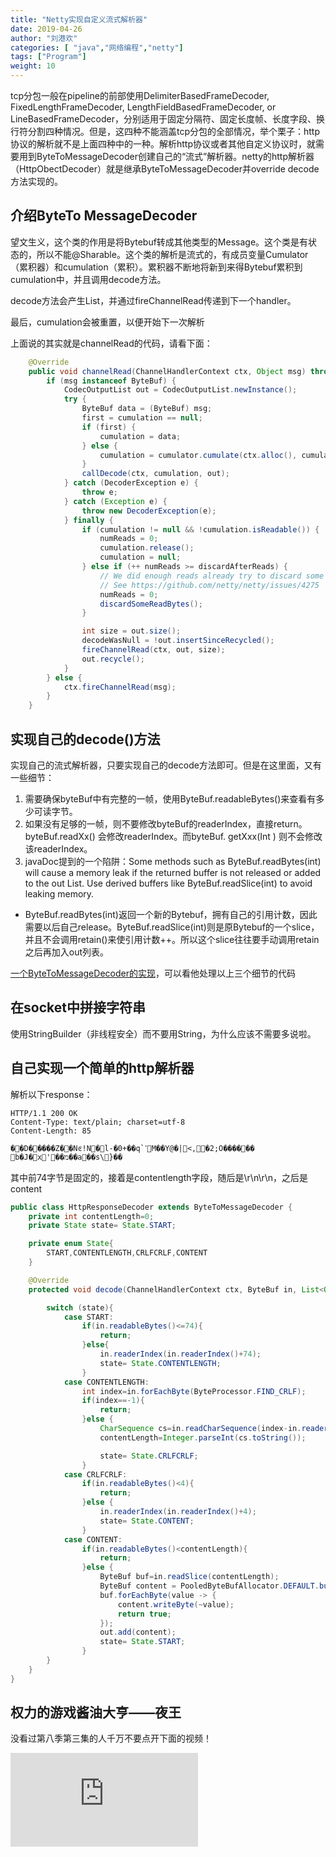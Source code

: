 ```yaml
---
title: "Netty实现自定义流式解析器"
date: 2019-04-26
author: "刘港欢"
categories: [ "java","网络编程","netty"]
tags: ["Program"]
weight: 10
---
```


tcp分包一般在pipeline的前部使用DelimiterBasedFrameDecoder, FixedLengthFrameDecoder, LengthFieldBasedFrameDecoder, or LineBasedFrameDecoder，分别适用于固定分隔符、固定长度帧、长度字段、换行符分割四种情况。但是，这四种不能涵盖tcp分包的全部情况，举个栗子：http协议的解析就不是上面四种中的一种。解析http协议或者其他自定义协议时，就需要用到ByteToMessageDecoder创建自己的“流式”解析器。netty的http解析器（HttpObectDecoder）就是继承ByteToMessageDecoder并override decode方法实现的。
<!--more-->

## 介绍ByteTo MessageDecoder

望文生义，这个类的作用是将Bytebuf转成其他类型的Message。这个类是有状态的，所以不能@Sharable。这个类的解析是流式的，有成员变量Cumulator（累积器）和cumulation（累积）。累积器不断地将新到来得Bytebuf累积到cumulation中，并且调用decode方法。

decode方法会产生List<OUT>，并通过fireChannelRead传递到下一个handler。

最后，cumulation会被重置，以便开始下一次解析

上面说的其实就是channelRead的代码，请看下面：

```java
    @Override
    public void channelRead(ChannelHandlerContext ctx, Object msg) throws Exception {
        if (msg instanceof ByteBuf) {
            CodecOutputList out = CodecOutputList.newInstance();
            try {
                ByteBuf data = (ByteBuf) msg;
                first = cumulation == null;
                if (first) {
                    cumulation = data;
                } else {
                    cumulation = cumulator.cumulate(ctx.alloc(), cumulation, data);
                }
                callDecode(ctx, cumulation, out);
            } catch (DecoderException e) {
                throw e;
            } catch (Exception e) {
                throw new DecoderException(e);
            } finally {
                if (cumulation != null && !cumulation.isReadable()) {
                    numReads = 0;
                    cumulation.release();
                    cumulation = null;
                } else if (++ numReads >= discardAfterReads) {
                    // We did enough reads already try to discard some bytes so we not risk to see a OOME.
                    // See https://github.com/netty/netty/issues/4275
                    numReads = 0;
                    discardSomeReadBytes();
                }

                int size = out.size();
                decodeWasNull = !out.insertSinceRecycled();
                fireChannelRead(ctx, out, size);
                out.recycle();
            }
        } else {
            ctx.fireChannelRead(msg);
        }
    }
```

## 实现自己的decode()方法

实现自己的流式解析器，只要实现自己的decode方法即可。但是在这里面，又有一些细节：

1. 需要确保byteBuf中有完整的一帧，使用ByteBuf.readableBytes()来查看有多少可读字节。
2. 如果没有足够的一帧，则不要修改byteBuf的readerIndex，直接return。byteBuf.readXx() 会修改readerIndex。而byteBuf. getXxx(Int ) 则不会修改该readerIndex。
3. javaDoc提到的一个陷阱：Some methods such as ByteBuf.readBytes(int) will cause a memory leak if the returned buffer is not released or added to the out List. Use derived buffers like ByteBuf.readSlice(int) to avoid leaking memory.
 - ByteBuf.readBytes(int)返回一个新的Bytebuf，拥有自己的引用计数，因此需要以后自己release。ByteBuf.readSlice(int)则是原Bytebuf的一个slice，并且不会调用retain()来使引用计数++。所以这个slice往往要手动调用retain之后再加入out列表。

 [一个ByteToMessageDecoder的实现](http://www.importnew.com/26577.html)，可以看他处理以上三个细节的代码


## 在socket中拼接字符串

使用StringBuilder（非线程安全）而不要用String，为什么应该不需要多说啦。

## 自己实现一个简单的http解析器

解析以下response：

```shell
HTTP/1.1 200 OK
Content-Type: text/plain; charset=utf-8
Content-Length: 85

��D�����Z��Nͼ!N�l-�0+��q`ߵM��Y@�|<,�2;O������	b�J�x'��מ��a��s\}��
```

其中前74字节是固定的，接着是contentlength字段，随后是\r\n\r\n，之后是content

```java
public class HttpResponseDecoder extends ByteToMessageDecoder {
    private int contentLength=0;
    private State state= State.START;

    private enum State{
        START,CONTENTLENGTH,CRLFCRLF,CONTENT
    }

    @Override
    protected void decode(ChannelHandlerContext ctx, ByteBuf in, List<Object> out) throws Exception {

        switch (state){
            case START:
                if(in.readableBytes()<=74){
                    return;
                }else{
                    in.readerIndex(in.readerIndex()+74);
                    state= State.CONTENTLENGTH;
                }
            case CONTENTLENGTH:
                int index=in.forEachByte(ByteProcessor.FIND_CRLF);
                if(index==-1){
                    return;
                }else {
                    CharSequence cs=in.readCharSequence(index-in.readerIndex(), StandardCharsets.UTF_8);
                    contentLength=Integer.parseInt(cs.toString());

                    state= State.CRLFCRLF;
                }
            case CRLFCRLF:
                if(in.readableBytes()<4){
                    return;
                }else {
                    in.readerIndex(in.readerIndex()+4);
                    state= State.CONTENT;
                }
            case CONTENT:
                if(in.readableBytes()<contentLength){
                    return;
                }else {
                    ByteBuf buf=in.readSlice(contentLength);
                    ByteBuf content = PooledByteBufAllocator.DEFAULT.buffer();
                    buf.forEachByte(value -> {
                        content.writeByte(~value);
                        return true;
                    });
                    out.add(content);
                    state= State.START;
                }
        }
    }
}
```


## 权力的游戏酱油大亨——夜王

没看过第八季第三集的人千万不要点开下面的视频！

<div class="iframe-container">
    <iframe src="https://www.youtube.com/embed/30rz7dcBJBo" frameborder="0" allow="accelerometer; autoplay; encrypted-media; gyroscope; picture-in-picture" allowfullscreen></iframe>
</div>